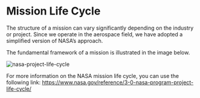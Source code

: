 #  **Mission Life Cycle**
The structure of a mission can vary significantly depending on the industry or project. Since we operate in the aerospace field, we have adopted a simplified version of NASA’s approach.

The fundamental framework of a mission is illustrated in the image below.

![nasa-project-life-cycle](https://github.com/user-attachments/assets/b4d770a5-a388-42ab-b906-faa5bad5cd92)

For more information on the NASA mission life cycle, you can use the following link:
https://www.nasa.gov/reference/3-0-nasa-program-project-life-cycle/
